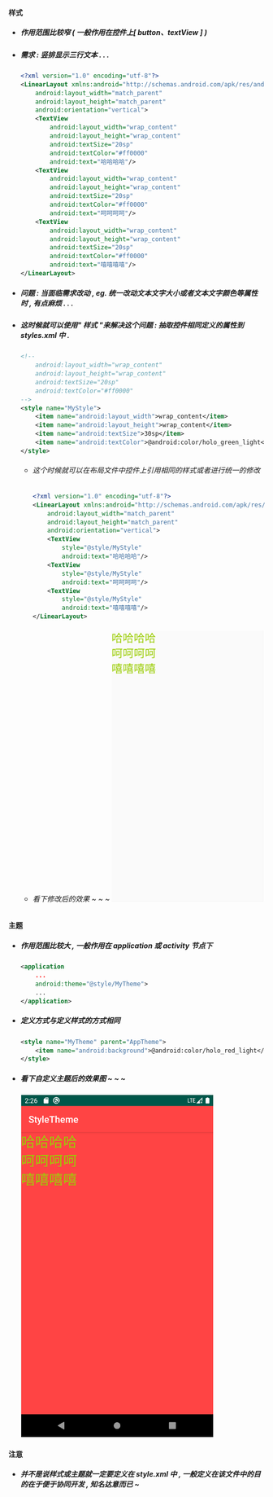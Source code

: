 #### 样式

* ##### 作用范围比较窄 \( 一般作用在控件上\[ button、textView \] \)
* ##### 需求 : 竖排显示三行文本 . . .

  ```xml
  <?xml version="1.0" encoding="utf-8"?>
  <LinearLayout xmlns:android="http://schemas.android.com/apk/res/android"
      android:layout_width="match_parent"
      android:layout_height="match_parent"
      android:orientation="vertical">
      <TextView
          android:layout_width="wrap_content"
          android:layout_height="wrap_content"
          android:textSize="20sp"
          android:textColor="#ff0000"
          android:text="哈哈哈哈"/>
      <TextView
          android:layout_width="wrap_content"
          android:layout_height="wrap_content"
          android:textSize="20sp"
          android:textColor="#ff0000"
          android:text="呵呵呵呵"/>
      <TextView
          android:layout_width="wrap_content"
          android:layout_height="wrap_content"
          android:textSize="20sp"
          android:textColor="#ff0000"
          android:text="嘻嘻嘻嘻"/>
  </LinearLayout>
  ```
* ##### 问题 : 当面临需求改动 , eg. 统一改动文本文字大小或者文本文字颜色等属性时 , 有点麻烦 . . .
* ##### 这时候就可以使用" 样式 "来解决这个问题 : 抽取控件相同定义的属性到 styles.xml 中 .

  ```xml
  <!--
      android:layout_width="wrap_content"
      android:layout_height="wrap_content"
      android:textSize="20sp"
      android:textColor="#ff0000"
  -->
  <style name="MyStyle">
      <item name="android:layout_width">wrap_content</item>
      <item name="android:layout_height">wrap_content</item>
      <item name="android:textSize">30sp</item>
      <item name="android:textColor">@android:color/holo_green_light</item>
  </style>
  ```

  * ###### 这个时候就可以在布局文件中控件上引用相同的样式或者进行统一的修改

    ```xml
    <?xml version="1.0" encoding="utf-8"?>
    <LinearLayout xmlns:android="http://schemas.android.com/apk/res/android"
        android:layout_width="match_parent"
        android:layout_height="match_parent"
        android:orientation="vertical">
        <TextView
            style="@style/MyStyle"
            android:text="哈哈哈哈"/>
        <TextView
            style="@style/MyStyle"
            android:text="呵呵呵呵"/>
        <TextView
            style="@style/MyStyle"
            android:text="嘻嘻嘻嘻"/>
    </LinearLayout>
    ```
  * ###### 看下修改后的效果 ~ ~ ~ ![](/assets/样式.png)

#### 主题

* ##### 作用范围比较大 , 一般作用在 application 或 activity 节点下

  ```xml
  <application
      ...
      android:theme="@style/MyTheme">
      ...
  </application>
  ```

* ##### 定义方式与定义样式的方式相同

  ```xml
  <style name="MyTheme" parent="AppTheme">
      <item name="android:background">@android:color/holo_red_light</item>
  </style>
  ```

* ##### 看下自定义主题后的效果图 ~ ~ ~

  ![](/assets/主题.png)

#### 注意

* ##### 并不是说样式或主题就一定要定义在 style.xml 中 , 一般定义在该文件中的目的在于便于协同开发 , 知名达意而已 ~



